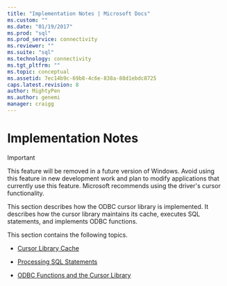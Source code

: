 ```yaml
---
title: "Implementation Notes | Microsoft Docs"
ms.custom: ""
ms.date: "01/19/2017"
ms.prod: "sql"
ms.prod_service: connectivity
ms.reviewer: ""
ms.suite: "sql"
ms.technology: connectivity
ms.tgt_pltfrm: ""
ms.topic: conceptual
ms.assetid: 7ec14b9c-69b8-4c6e-838a-88d1ebdc8725
caps.latest.revision: 8
author: MightyPen
ms.author: genemi
manager: craigg
---
```

# Implementation Notes
> [!IMPORTANT]  
>  This feature will be removed in a future version of Windows. Avoid using this feature in new development work and plan to modify applications that currently use this feature. Microsoft recommends using the driver's cursor functionality.  
  
 This section describes how the ODBC cursor library is implemented. It describes how the cursor library maintains its cache, executes SQL statements, and implements ODBC functions.  
  
 This section contains the following topics.  
  
-   [Cursor Library Cache](../../../odbc/reference/appendixes/cursor-library-cache.md)  
  
-   [Processing SQL Statements](../../../odbc/reference/appendixes/processing-sql-statements.md)  
  
-   [ODBC Functions and the Cursor Library](../../../odbc/reference/appendixes/odbc-functions-and-the-cursor-library.md)
